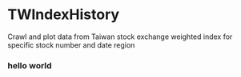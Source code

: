 # TWIndexHistory
Crawl and plot data from Taiwan stock exchange weighted index for specific stock number and date region

### hello world